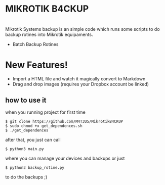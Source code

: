 # MIKROTIK B4CKUP
#
#
#
 Mikrotik Systems backup is an simple code which runs some scripts to do backup rotines into Mikrotik equipaments.

  - Batch Backup Rotines    

# New Features!

  - Import a HTML file and watch it magically convert to Markdown
  - Drag and drop images (requires your Dropbox account be linked)

## how to use it

when you running project for first time 

    $ git clone https://github.com/M4T3U5/MikrotikB4CKUP
    $ sudo chmod +x get_dependences.sh
    $ ./get_dependences
    
after that, you just can call

    $ python3 main.py
where you can manage your devices and backups or just
    
    $ python3 backup_rotine.py
to do the backups ;)